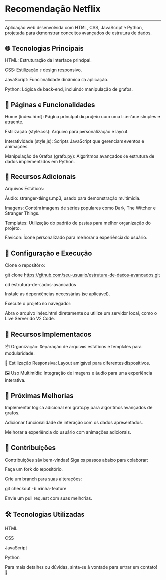 # Recomendação Netflix
---------------------------------------------------
Aplicação web desenvolvida com HTML, CSS, JavaScript e Python, projetada para demonstrar conceitos avançados de estrutura de dados.

🌐 Tecnologias Principais
---------------------------------------------------
HTML: Estruturação da interface principal.

CSS: Estilização e design responsivo.

JavaScript: Funcionalidade dinâmica da aplicação.

Python: Lógica de back-end, incluindo manipulação de grafos.

📄 Páginas e Funcionalidades
---------------------------------------------------
Home (index.html): Página principal do projeto com uma interface simples e atraente.

Estilização (style.css): Arquivo para personalização e layout.

Interatividade (style.js): Scripts JavaScript que gerenciam eventos e animações.

Manipulação de Grafos (grafo.py): Algoritmos avançados de estrutura de dados implementados em Python.

🧩 Recursos Adicionais
---------------------------------------------------
Arquivos Estáticos:

Áudio: stranger-things.mp3, usado para demonstração multimídia.

Imagens: Contém imagens de séries populares como Dark, The Witcher e Stranger Things.

Templates: Utilização do padrão de pastas para melhor organização do projeto.

Favicon: Ícone personalizado para melhorar a experiência do usuário.

🚀 Configuração e Execução
---------------------------------------------------
Clone o repositório:

git clone https://github.com/seu-usuario/estrutura-de-dados-avancados.git

cd estrutura-de-dados-avancados

Instale as dependências necessárias (se aplicável).

Execute o projeto no navegador:

Abra o arquivo index.html diretamente ou utilize um servidor local, como o Live Server do VS Code.

📌 Recursos Implementados
---------------------------------------------------
📦 Organização: Separação de arquivos estáticos e templates para modularidade.

🎨 Estilização Responsiva: Layout amigável para diferentes dispositivos.

🖼️ Uso Multimídia: Integração de imagens e áudio para uma experiência interativa.

🚧 Próximas Melhorias
---------------------------------------------------
Implementar lógica adicional em grafo.py para algoritmos avançados de grafos.

Adicionar funcionalidade de interação com os dados apresentados.

Melhorar a experiência do usuário com animações adicionais.

🤝 Contribuições
---------------------------------------------------
Contribuições são bem-vindas! Siga os passos abaixo para colaborar:

Faça um fork do repositório.

Crie um branch para suas alterações:

git checkout -b minha-feature

Envie um pull request com suas melhorias.

🛠️ Tecnologias Utilizadas
---------------------------------------------------
HTML

CSS

JavaScript

Python

Para mais detalhes ou dúvidas, sinta-se à vontade para entrar em contato! 🚀
